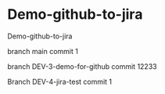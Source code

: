 # Demo-github-to-jira
Demo-github-to-jira

branch main commit 1

branch DEV-3-demo-for-github commit 12233

Branch DEV-4-jira-test commit 1
